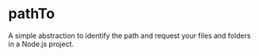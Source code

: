 # pathTo

A simple abstraction to identify the path and request your files and folders in a Node.js project.
